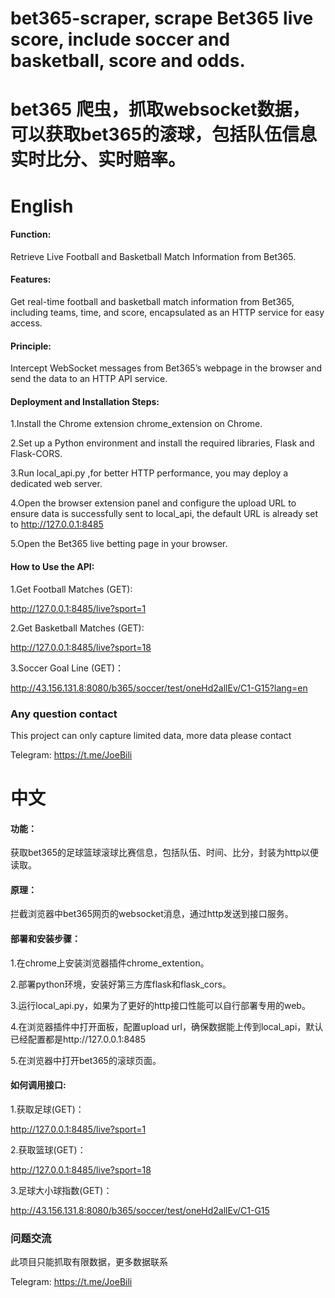 
# bet365-scraper, scrape Bet365 live score, include soccer and basketball, score and odds.
# bet365 爬虫，抓取websocket数据，可以获取bet365的滚球，包括队伍信息实时比分、实时赔率。

# English
#### Function:
Retrieve Live Football and Basketball Match Information from Bet365.

#### Features:
Get real-time football and basketball match information from Bet365, including teams, time, and score, encapsulated as an HTTP service for easy access.

#### Principle:
Intercept WebSocket messages from Bet365’s webpage in the browser and send the data to an HTTP API service.

#### Deployment and Installation Steps:
1.Install the Chrome extension chrome_extension on Chrome.

2.Set up a Python environment and install the required libraries, Flask and Flask-CORS.

3.Run local_api.py ,for better HTTP performance, you may deploy a dedicated web server.

4.Open the browser extension panel and configure the upload URL to ensure data is successfully sent to local_api, the default URL is already set to http://127.0.0.1:8485

5.Open the Bet365 live betting page in your browser.

#### How to Use the API:
1.Get Football Matches (GET):

http://127.0.0.1:8485/live?sport=1

2.Get Basketball Matches (GET):

http://127.0.0.1:8485/live?sport=18

3.Soccer Goal Line (GET)：

http://43.156.131.8:8080/b365/soccer/test/oneHd2allEv/C1-G15?lang=en

### Any question contact
This project can only capture limited data, more data please contact

Telegram: https://t.me/JoeBili

# 中文
#### 功能：
获取bet365的足球篮球滚球比赛信息，包括队伍、时间、比分，封装为http以便读取。

#### 原理：
拦截浏览器中bet365网页的websocket消息，通过http发送到接口服务。

#### 部署和安装步骤：
1.在chrome上安装浏览器插件chrome_extention。

2.部署python环境，安装好第三方库flask和flask_cors。

3.运行local_api.py，如果为了更好的http接口性能可以自行部署专用的web。

4.在浏览器插件中打开面板，配置upload url，确保数据能上传到local_api，默认已经配置都是http://127.0.0.1:8485

5.在浏览器中打开bet365的滚球页面。

#### 如何调用接口:
1.获取足球(GET)：

http://127.0.0.1:8485/live?sport=1

2.获取篮球(GET)：

http://127.0.0.1:8485/live?sport=18

3.足球大小球指数(GET)：

http://43.156.131.8:8080/b365/soccer/test/oneHd2allEv/C1-G15

### 问题交流
此项目只能抓取有限数据，更多数据联系

Telegram: https://t.me/JoeBili

